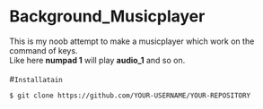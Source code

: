 # Background_Musicplayer
This is my noob attempt to make a musicplayer which work on the command of keys.<br/>
Like here <b>numpad 1</b> will play <b>audio_1</b> and so on.<br/><br/>
#``Installatain``<br/>

``$ git clone https://github.com/YOUR-USERNAME/YOUR-REPOSITORY``
